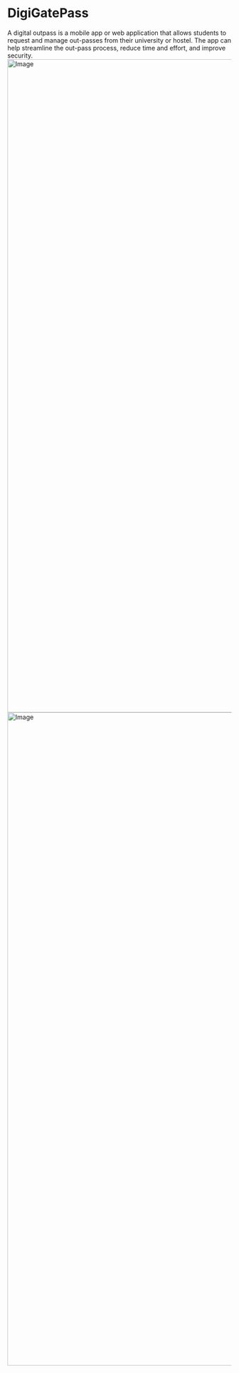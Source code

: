 # DigiGatePass
A digital outpass is a mobile app or web application that allows students to request and manage out-passes from their university or hostel. The app can help streamline the out-pass process, reduce time and effort, and improve security.
<img width="1469" alt="Image" src="https://github.com/user-attachments/assets/84c2d0fb-efa9-4a95-a511-d51d6c33336d" />
 <img width="1469" alt="Image" src="https://github.com/user-attachments/assets/88f3b0ae-0fec-4632-bd9b-8e264798086d" />

